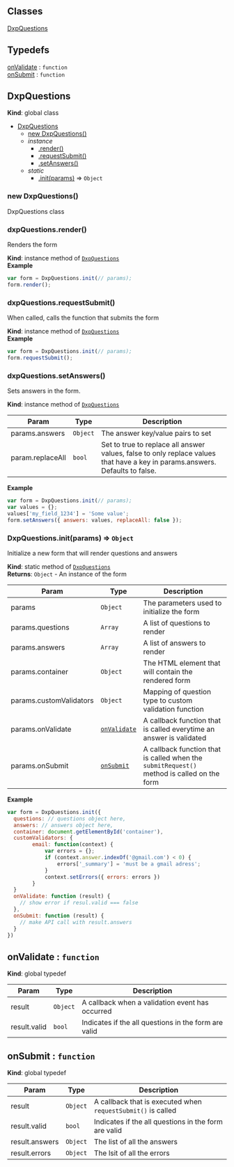 ## Classes

<dl>
<dt><a href="#DxpQuestions">DxpQuestions</a></dt>
<dd></dd>
</dl>

## Typedefs

<dl>
<dt><a href="#onValidate">onValidate</a> : <code>function</code></dt>
<dd></dd>
<dt><a href="#onSubmit">onSubmit</a> : <code>function</code></dt>
<dd></dd>
</dl>

<a name="DxpQuestions"></a>

## DxpQuestions
**Kind**: global class  

* [DxpQuestions](#DxpQuestions)
    * [new DxpQuestions()](#new_DxpQuestions_new)
    * _instance_
        * [.render()](#DxpQuestions+render)
        * [.requestSubmit()](#DxpQuestions+requestSubmit)
        * [.setAnswers()](#DxpQuestions+setAnswers)
    * _static_
        * [.init(params)](#DxpQuestions.init) ⇒ <code>Object</code>

<a name="new_DxpQuestions_new"></a>

### new DxpQuestions()
DxpQuestions class

<a name="DxpQuestions+render"></a>

### dxpQuestions.render()
Renders the form

**Kind**: instance method of [<code>DxpQuestions</code>](#DxpQuestions)  
**Example**  
```js
var form = DxpQuestions.init(// params);form.render();
```
<a name="DxpQuestions+requestSubmit"></a>

### dxpQuestions.requestSubmit()
When called, calls the function that submits the form

**Kind**: instance method of [<code>DxpQuestions</code>](#DxpQuestions)  
**Example**  
```js
var form = DxpQuestions.init(// params);form.requestSubmit();
```
<a name="DxpQuestions+setAnswers"></a>

### dxpQuestions.setAnswers()
Sets answers in the form.

**Kind**: instance method of [<code>DxpQuestions</code>](#DxpQuestions)  

| Param | Type | Description |
| --- | --- | --- |
| params.answers | <code>Object</code> | The answer key/value pairs to set |
| param.replaceAll | <code>bool</code> | Set to true to replace all answer values, false to only replace values that have a key in params.answers.  Defaults to false. |

**Example**  
```js
var form = DxpQuestions.init(// params);var values = {};values['my_field_1234'] = 'Some value';form.setAnswers({ answers: values, replaceAll: false });
```
<a name="DxpQuestions.init"></a>

### DxpQuestions.init(params) ⇒ <code>Object</code>
Initialize a new form that will render questions and answers

**Kind**: static method of [<code>DxpQuestions</code>](#DxpQuestions)  
**Returns**: <code>Object</code> - An instance of the form  

| Param | Type | Description |
| --- | --- | --- |
| params | <code>Object</code> | The parameters used to initialize the form |
| params.questions | <code>Array</code> | A list of questions to render |
| params.answers | <code>Array</code> | A list of answers to render |
| params.container | <code>Object</code> | The HTML element that will contain the rendered form |
| params.customValidators | <code>Object</code> | Mapping of question type to custom validation function |
| params.onValidate | [<code>onValidate</code>](#onValidate) | A callback function that is called everytime an answer is validated |
| params.onSubmit | [<code>onSubmit</code>](#onSubmit) | A callback function that is called when the `submitRequest()` method is called on the form |

**Example**  
```js
var form = DxpQuestions.init({  questions: // questions object here,  answers: // answers object here,  container: document.getElementById('container'),  customValidators: {		email: function(context) {			var errors = {};			if (context.answer.indexOf('@gmail.com') < 0) {				errors['_summary'] = 'must be a gmail adress';			}			context.setErrors({ errors: errors })		}  }  onValidate: function (result) {    // show error if resul.valid === false  },  onSubmit: function (result) {    // make API call with result.answers  }})
```
<a name="onValidate"></a>

## onValidate : <code>function</code>
**Kind**: global typedef  

| Param | Type | Description |
| --- | --- | --- |
| result | <code>Object</code> | A callback when a validation event has occurred |
| result.valid | <code>bool</code> | Indicates if the all questions in the form are valid |

<a name="onSubmit"></a>

## onSubmit : <code>function</code>
**Kind**: global typedef  

| Param | Type | Description |
| --- | --- | --- |
| result | <code>Object</code> | A callback that is executed when `requestSubmit()` is called |
| result.valid | <code>bool</code> | Indicates if the all questions in the form are valid |
| result.answers | <code>Object</code> | The list of all the answers |
| result.errors | <code>Object</code> | The lsit of all the errors |

